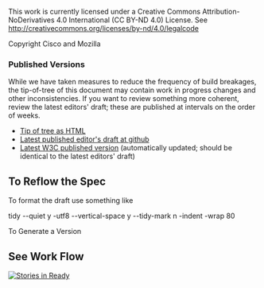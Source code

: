 
This work is currently licensed under a Creative Commons Attribution-NoDerivatives 4.0
International (CC BY-ND 4.0) License. See
http://creativecommons.org/licenses/by-nd/4.0/legalcode

Copyright Cisco and Mozilla

### Published Versions

While we have taken measures to reduce the frequency of build breakages, the tip-of-tree
of this document may contain work in progress changes and other inconsistencies.
If you want to review something more coherent, review the latest editors' draft;
these are published at intervals on the order of weeks.

* [Tip of tree as HTML](https://w3c.github.io/mediacapture-screen-share/)
* [Latest published editor's draft at github](https://w3c.github.io/mediacapture-screen-share/)
* [Latest W3C published version](https://www.w3.org/TR/screen-capture/) (automatically updated; should be identical to the latest editors' draft)

To Reflow the Spec
------------------

To format the draft use something like 

tidy --quiet y -utf8 --vertical-space y --tidy-mark n -indent -wrap 80


To Generate a Version

See Work Flow
-------------

[![Stories in Ready](https://badge.waffle.io/fluffy/w3c-screen-share.png?label=ready&title=Ready)](http://waffle.io/fluffy/w3c-screen-share)

